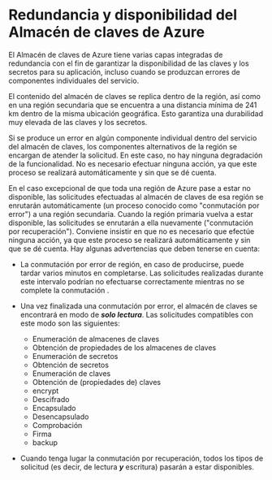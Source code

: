 <properties
	pageTitle="Qué hacer si se produce una interrupción del servicio de Azure que afecta al Almacén de claves de Azure | Microsoft Azure"
	description="Obtenga información acerca de qué hacer si se produce una interrupción del servicio de Azure que afecta al Almacén de claves de Azure."
	services="key-vault"
	documentationCenter=""
	authors="adamglick"
	manager="danpl"
	editor=""/>

<tags
	ms.service="key-vault"
	ms.workload="key-vault"
	ms.tgt_pltfrm="na"
	ms.devlang="na"
	ms.topic="article"
	ms.date="05/17/2016"
	ms.author="sumedhb;aglick"/>
	

# Redundancia y disponibilidad del Almacén de claves de Azure

El Almacén de claves de Azure tiene varias capas integradas de redundancia con el fin de garantizar la disponibilidad de las claves y los secretos para su aplicación, incluso cuando se produzcan errores de componentes individuales del servicio.

El contenido del almacén de claves se replica dentro de la región, así como en una región secundaria que se encuentra a una distancia mínima de 241 km dentro de la misma ubicación geográfica. Esto garantiza una durabilidad muy elevada de las claves y los secretos.

Si se produce un error en algún componente individual dentro del servicio del almacén de claves, los componentes alternativos de la región se encargan de atender la solicitud. En este caso, no hay ninguna degradación de la funcionalidad. No es necesario efectuar ninguna acción, ya que este proceso se realizará automáticamente y sin que se dé cuenta.

En el caso excepcional de que toda una región de Azure pase a estar no disponible, las solicitudes efectuadas al almacén de claves de esa región se enrutarán automáticamente (un proceso conocido como "conmutación por error") a una región secundaria. Cuando la región primaria vuelva a estar disponible, las solicitudes se enrutarán a ella nuevamente ("conmutación por recuperación"). Conviene insistir en que no es necesario que efectúe ninguna acción, ya que este proceso se realizará automáticamente y sin que se dé cuenta. Hay algunas advertencias que deben tenerse en cuenta:

  * La conmutación por error de región, en caso de producirse, puede tardar varios minutos en completarse. Las solicitudes realizadas durante este intervalo podrían no efectuarse correctamente mientras no se complete la conmutación .

  * Una vez finalizada una conmutación por error, el almacén de claves se encontrará en modo de ___solo lectura___. Las solicitudes compatibles con este modo son las siguientes:
    * Enumeración de almacenes de claves
    * Obtención de propiedades de los almacenes de claves
    * Enumeración de secretos 
    * Obtención de secretos
    * Enumeración de claves
    * Obtención de (propiedades de) claves
    * encrypt
    * Descifrado
    * Encapsulado
    * Desencapsulado
    * Comprobación
    * Firma
    * backup

  * Cuando tenga lugar la conmutación por recuperación, todos los tipos de solicitud (es decir, de lectura ___y___ escritura) pasarán a estar disponibles.

<!---HONumber=AcomDC_0525_2016-->